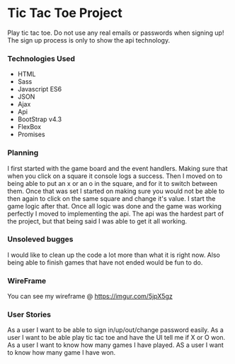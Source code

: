 # Tic Tac Toe Project

Play tic tac toe. Do not use any real emails or passwords when signing up! The
sign up process is only to show the api technology.

### Technologies Used

* HTML
* Sass
* Javascript ES6
* JSON
* Ajax
* Api
* BootStrap v4.3
* FlexBox
* Promises

### Planning

I first started with the game board and the event handlers. Making sure that when
you click on a square it console logs a success. Then I moved on to being able to
put an x or an o in the square, and for it to switch between them. Once that was
set I started on making sure you would not be able to then again to click on the
same square and change it's value. I start the game logic after that. Once all
logic was done and the game was working perfectly I moved to implementing the api.
The api was the hardest part of the project, but that being said I was able to
get it all working.

### Unsoleved bugges
I would like to clean up the code a lot more than what it is right now. Also being
able to finish games that have not ended would be fun to do.

### WireFrame
You can see my wireframe @ https://imgur.com/5jpX5gz

### User Stories
As a user I want to be able to sign in/up/out/change password easily.
As a user I want to be able play tic tac toe and have the UI tell me if X or O won.
As a user I want to know how many games I have played.
AS a user I want to know how many game I have won.

